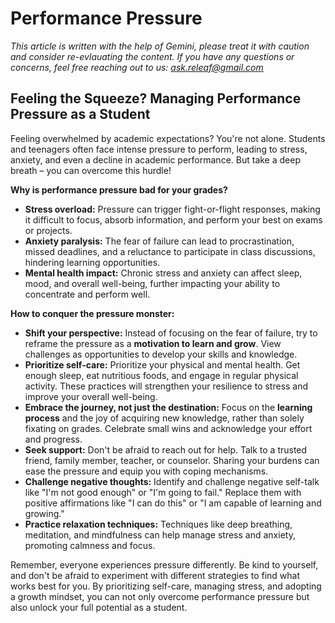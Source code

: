 <!-- ["Mental Health","Exams"] -->

# Performance Pressure

*This article is written with the help of Gemini, please treat it with caution and consider re-evlauating the content. If you have any questions or concerns, feel free reaching out to us: ask.releaf@gmail.com*

## Feeling the Squeeze? Managing Performance Pressure as a Student

Feeling overwhelmed by academic expectations? You're not alone. Students and teenagers often face intense pressure to perform, leading to stress, anxiety, and even a decline in academic performance. But take a deep breath – you can overcome this hurdle!

**Why is performance pressure bad for your grades?**

* **Stress overload:** Pressure can trigger fight-or-flight responses, making it difficult to focus, absorb information, and perform your best on exams or projects. 
* **Anxiety paralysis:** The fear of failure can lead to procrastination, missed deadlines, and a reluctance to participate in class discussions, hindering learning opportunities.
* **Mental health impact:** Chronic stress and anxiety can affect sleep, mood, and overall well-being, further impacting your ability to concentrate and perform well.

**How to conquer the pressure monster:**

* **Shift your perspective:** Instead of focusing on the fear of failure, try to reframe the pressure as a **motivation to learn and grow**. View challenges as opportunities to develop your skills and knowledge.
* **Prioritize self-care:** Prioritize your physical and mental health. Get enough sleep, eat nutritious foods, and engage in regular physical activity. These practices will strengthen your resilience to stress and improve your overall well-being.
* **Embrace the journey, not just the destination:** Focus on the **learning process** and the joy of acquiring new knowledge, rather than solely fixating on grades. Celebrate small wins and acknowledge your effort and progress.
* **Seek support:** Don't be afraid to reach out for help. Talk to a trusted friend, family member, teacher, or counselor. Sharing your burdens can ease the pressure and equip you with coping mechanisms.
* **Challenge negative thoughts:**  Identify and challenge negative self-talk like "I'm not good enough" or "I'm going to fail." Replace them with positive affirmations like "I can do this" or "I am capable of learning and growing."
* **Practice relaxation techniques:** Techniques like deep breathing, meditation, and mindfulness can help manage stress and anxiety, promoting calmness and focus. 

Remember, everyone experiences pressure differently. Be kind to yourself, and don't be afraid to experiment with different strategies to find what works best for you. By prioritizing self-care, managing stress, and adopting a growth mindset, you can not only overcome performance pressure but also unlock your full potential as a student.